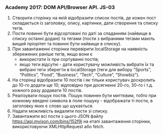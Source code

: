 ### Academy 2017: DOM API/Browser API. JS-03

1. Створити сторінку на якій відобразити список постів, де кожен пост складається із заголовку, опису, картинки, дати створення та списку тегів.
2. Пости повинні бути відсортовані по даті за спаданням (найвище в списку останні додані) та тегами (пости з вибраними тегами мають вищий пріорітет та повинні бути найвище в списку).
3. При завантаженні сторінки перевірити localStorage на наявність збережених раніше тегів, якщо вони є 
	* використати їх при сортуванні постів; 
	* якщо теги відcутні - дати користувачу можливість вибрати їх та вибрані теги зберегти в localStorage (теги для вибору “Sports”, “Politics”, “Food”, “Business”, “Tech”, “Culture”, “Showbiz”).
4. На сторінці відобразити 10 постів і як тільки користувач доскролить до 10-го додати ще 10; відповідно при досягненні 20-го, 30-го і т.д. кожного разу додавати 10 постів.
5. Реалізувати пошук постів. Пошук повинен бути миттєвим, тобто при кожному введені символа в поле пошуку - відображати ті пости, в заголовку яких є слово що шукається.
6. Надати можливість видаляти пости зі списку.
7. Завантажити всі пости з цього JSON файлу https://api.myjson.com/bins/152f9j на етапі завантаження сторінки, використовуючи XMLHttpRequest або fetch.